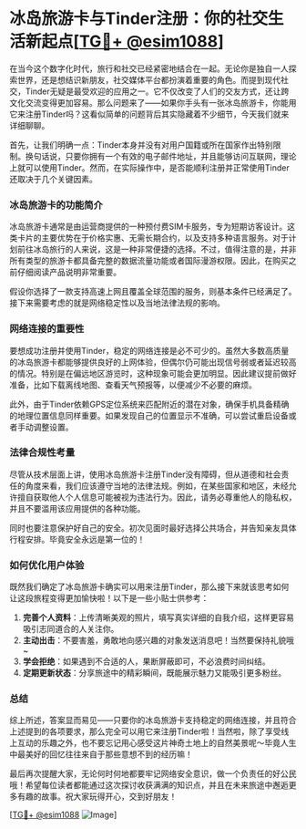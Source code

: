 # 冰岛旅游卡与Tinder注册：你的社交生活新起点[[TG💪+ @esim1088](https://t.me/s/esim1088)]

在当今这个数字化时代，旅行和社交已经紧密地结合在一起。无论你是独自一人探索世界，还是想结识新朋友，社交媒体平台都扮演着重要的角色。而提到现代社交，Tinder无疑是最受欢迎的应用之一。它不仅改变了人们的交友方式，还让跨文化交流变得更加容易。那么问题来了——如果你手头有一张冰岛旅游卡，你能用它来注册Tinder吗？这看似简单的问题背后其实隐藏着不少细节，今天我们就来详细聊聊。

首先，让我们明确一点：Tinder本身并没有对用户国籍或所在国家作出特别限制。换句话说，只要你拥有一个有效的电子邮件地址，并且能够访问互联网，理论上就可以使用Tinder。然而，在实际操作中，是否能顺利注册并正常使用Tinder还取决于几个关键因素。

### **冰岛旅游卡的功能简介**

冰岛旅游卡通常是由运营商提供的一种预付费SIM卡服务，专为短期访客设计。这类卡片的主要优势在于价格实惠、无需长期合约，以及支持多种语言服务。对于计划前往冰岛旅行的人来说，这是一种非常便捷的选择。不过，值得注意的是，并非所有类型的旅游卡都具备完整的数据流量功能或者国际漫游权限。因此，在购买之前仔细阅读产品说明非常重要。

假设你选择了一款支持高速上网且覆盖全球范围的服务，则基本条件已经满足了。接下来需要考虑的就是网络稳定性以及当地法律法规的影响。

### **网络连接的重要性**

要想成功注册并使用Tinder，稳定的网络连接是必不可少的。虽然大多数高质量的冰岛旅游卡都能够提供良好的上网体验，但偶尔仍可能出现信号弱或者延迟较高的情况。特别是在偏远地区游览时，这种现象可能会更加明显。因此建议提前做好准备，比如下载离线地图、查看天气预报等，以便减少不必要的麻烦。

此外，由于Tinder依赖GPS定位系统来匹配附近的潜在对象，确保手机具备精确的地理位置信息同样重要。如果发现自己的位置显示不准确，可以尝试重启设备或者手动调整设置。

### **法律合规性考量**

尽管从技术层面上讲，使用冰岛旅游卡注册Tinder没有障碍，但从道德和社会责任的角度来看，我们应该遵守当地的法律法规。例如，在某些国家和地区，未经允许擅自获取他人个人信息可能被视为违法行为。因此，请务必尊重他人的隐私权，并且不要滥用该应用提供的各种功能。

同时也要注意保护好自己的安全。初次见面时最好选择公共场合，并告知亲友具体行程安排。毕竟安全永远是第一位的！

### **如何优化用户体验**

既然我们确定了冰岛旅游卡确实可以用来注册Tinder，那么接下来就该思考如何让这段旅程变得更加愉快啦！以下是一些小贴士供参考：

1. **完善个人资料**：上传清晰美观的照片，填写真实详细的自我介绍，这样更容易吸引志同道合的人关注你。
2. **主动出击**：不要害羞，勇敢地向感兴趣的对象发送消息吧！当然要保持礼貌哦~
3. **学会拒绝**：如果遇到不合适的人，果断屏蔽即可，不必浪费时间纠结。
4. **定期更新状态**：分享旅途中的精彩瞬间，既能展示魅力又能吸引更多粉丝。

### **总结**

综上所述，答案显而易见——只要你的冰岛旅游卡支持稳定的网络连接，并且符合上述提到的各项要求，那么完全可以用它来注册Tinder啦！当然啦，除了享受线上互动的乐趣之外，也不要忘记用心感受这片神奇土地上的自然美景呢～毕竟人生中最美好的回忆往往来自于那些意想不到的经历嘛！

最后再次提醒大家，无论何时何地都要牢记网络安全意识，做一个负责任的好公民哦！希望每位读者都能通过这次探讨收获满满的知识点，并且在未来旅途中邂逅更多有趣的故事。祝大家玩得开心，交到好朋友！

[[TG💪+ @esim1088](https://t.me/s/esim1088) ![Image](https://i.postimg.cc/4NQfJmqS/Snipaste-2025-05-13-00-14-12.png)]